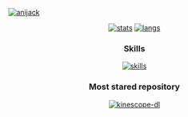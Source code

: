 [![anijack](https://0x0.st/HvDB.png)](#)


<p align="center">
    <a href="#js-contribution-activity"><img align="" src="https://github-readme-stats.vercel.app/api?username=anijackich&theme=nord&bg_color=00000000&count_private=true&show_icons=true&hide_border=true&hide=prs,issues,contribs&include_all_commits=true&card_width=350&custom_title=GitHub%20Stats" alt="stats"></a>
    <a href="#js-contribution-activity"><img align="" src="https://github-readme-stats.vercel.app/api/top-langs/?username=anijackich&title_color=81a1c1&bg_color=0000&show_icons=true&theme=dracula&hide_border=true&langs_count=2&card_width=400" alt="langs"></a>
</p>

<h3 align="center">Skills</h3>
<p align="center">
    <a href="#"><img src="https://skillicons.dev/icons?i=python,git,docker,linux,django,c,cpp,html,css,js&perline=5" alt="skills"></a>
</p>

<h3 align="center">Most stared repository</h3>
<p align="center">
    <a href="https://github.com/anijackich/kinescope-dl"><img src="https://github-readme-stats.vercel.app/api/pin/?username=anijackich&repo=kinescope-dl&theme=nord&hide_border=true" alt="kinescope-dl"> </a> 
</p>
